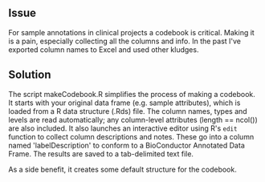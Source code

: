 ## Issue
For sample annotations in clinical projects a codebook is critical.  Making it is a pain, especially collecting all the columns and info.  In the past I've exported column names to Excel and used other kludges.

## Solution
The script makeCodebook.R simplifies the process of making a codebook.  It starts with your original data frame (e.g. sample attributes), which is loaded from a R data structure (.Rds) file. The column names, types and levels are read automatically; any column-level attributes (length == ncol()) are also included.   It also launches an interactive editor using R's `edit` function to collect column descriptions and notes.  These go into a column named 'labelDescription' to conform to a BioConductor Annotated Data Frame.  The results are saved to a tab-delimited text file.

As a side benefit, it creates some default structure for the codebook.